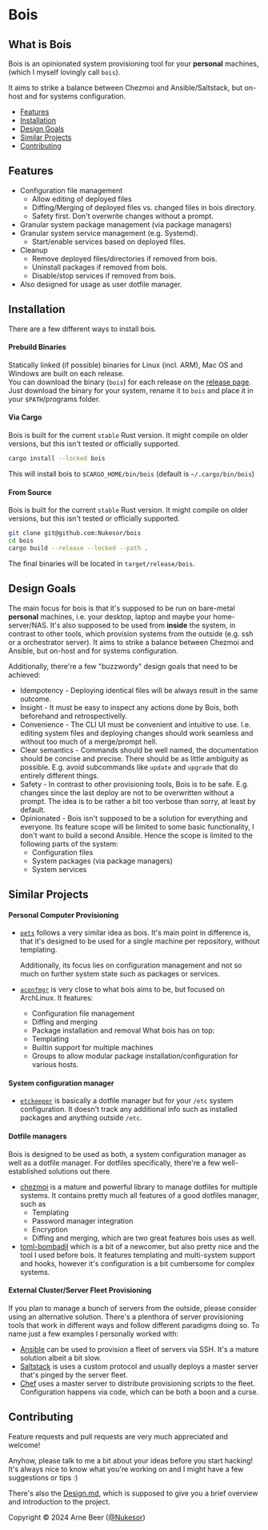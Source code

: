 # Bois

## What is Bois

Bois is an opinionated system provisioning tool for your **personal** machines, (which I myself lovingly call `bois`).

It aims to strike a balance between Chezmoi and Ansible/Saltstack, but on-host and for systems configuration.

- [Features](https://github.com/Nukesor/bois#features)
- [Installation](https://github.com/Nukesor/bois#installation)
- [Design Goals](https://github.com/Nukesor/bois#design-goals)
- [Similar Projects](https://github.com/Nukesor/bois#similar-projects)
- [Contributing](https://github.com/Nukesor/bois#contributing)

## Features

- Configuration file management
  - Allow editing of deployed files
  - Diffing/Merging of deployed files vs. changed files in bois directory.
  - Safety first. Don't overwrite changes without a prompt.
- Granular system package management (via package managers)
- Granular system service management (e.g. Systemd).
  - Start/enable services based on deployed files.
- Cleanup
  - Remove deployed files/directories if removed from bois.
  - Uninstall packages if removed from bois.
  - Disable/stop services if removed from bois.
- Also designed for usage as user dotfile manager.

## Installation

There are a few different ways to install bois.

#### Prebuild Binaries

Statically linked (if possible) binaries for Linux (incl. ARM), Mac OS and Windows are built on each release. \
You can download the binary (`bois`) for each release on the [release page](https://github.com/Nukesor/bois/releases). \
Just download the binary for your system, rename it to `bois` and place it in your `$PATH`/programs folder.

#### Via Cargo

Bois is built for the current `stable` Rust version.
It might compile on older versions, but this isn't tested or officially supported.

```bash
cargo install --locked bois
```

This will install bois to `$CARGO_HOME/bin/bois` (default is `~/.cargo/bin/bois`)

#### From Source

Bois is built for the current `stable` Rust version.
It might compile on older versions, but this isn't tested or officially supported.

```bash
git clone git@github.com:Nukesor/bois
cd bois
cargo build --release --locked --path .
```

The final binaries will be located in `target/release/bois`.

## Design Goals

The main focus for bois is that it's supposed to be run on bare-metal **personal** machines, i.e. your desktop, laptop and maybe your home-server/NAS.
It's also supposed to be used from **inside** the system, in contrast to other tools, which provision systems from the outside (e.g. ssh or a orchestrator server).
It aims to strike a balance between Chezmoi and Ansible, but on-host and for systems configuration.

Additionally, there're a few "buzzwordy" design goals that need to be achieved:

- Idempotency - Deploying identical files will be always result in the same outcome.
- Insight - It must be easy to inspect any actions done by Bois, both beforehand and retrospectivelly.
- Convenience - The CLI UI must be convenient and intuitive to use.
  I.e. editing system files and deploying changes should work seamless and without too much of a merge/prompt hell.
- Clear semantics - Commands should be well named, the documentation should be concise and precise.
  There should be as little ambiguity as possible. E.g. avoid subcommands like `update` and `upgrade` that do entirely different things.
- Safety - In contrast to other provisioning tools, Bois is to be safe.
  E.g. changes since the last deploy are not to be overwritten without a prompt.
  The idea is to be rather a bit too verbose than sorry, at least by default.
- Opinionated - Bois isn't supposed to be a solution for everything and everyone.
  Its feature scope will be limited to some basic functionality, I don't want to build a second Ansible.
  Hence the scope is limited to the following parts of the system:
  - Configuration files
  - System packages (via package managers)
  - System services

## Similar Projects

#### Personal Computer Provisioning

- [`pets`](https://github.com/ema/pets) follows a very similar idea as bois.
  It's main point in difference is, that it's designed to be used for a single machine per repository, without templating.

  Additionally, its focus lies on configuration management and not so much on further system state such as packages or services.
- [`aconfmgr`](https://github.com/CyberShadow/aconfmgr) is very close to what bois aims to be, but focused on ArchLinux.
  It features:
  - Configuration file management
  - Diffing and merging
  - Package installation and removal
  What bois has on top:
  - Templating
  - Builtin support for multiple machines
  - Groups to allow modular package installation/configuration for various hosts.

#### System configuration manager

- [`etckeeper`](https://etckeeper.branchable.com/) is basically a dotfile manager but for your `/etc` system configuration.
  It doesn't track any additional info such as installed packages and anything outside `/etc`.

#### Dotfile managers

Bois is designed to be used as both, a system configuration manager as well as a dotfile manager.
For dotfiles specifically, there're a few well-established solutions out there.

- [chezmoi](https://chezmoi.io/) is a mature and powerful library to manage dotfiles for multiple systems.
  It contains pretty much all features of a good dotfiles manager, such as
  - Templating
  - Password manager integration
  - Encryption
  - Diffing and merging, which are two great features bois uses as well.
- [toml-bombadil](https://oknozor.github.io/toml-bombadil/) which is a bit of a newcomer, but also pretty nice and the tool I used before bois.
  It features templating and multi-system support and hooks, however it's configuration is a bit cumbersome for complex systems.

#### External Cluster/Server Fleet Provisioning

If you plan to manage a bunch of servers from the outside, please consider using an alternative solution.
There's a plenthora of server provisioning tools that work in different ways and follow different paradigms doing so.
To name just a few examples I personally worked with:

- [Ansible](https://www.ansible.com/) can be used to provision a fleet of servers via SSH. It's a mature solution albeit a bit slow.
- [Saltstack](https://saltproject.io/) is uses a custom protocol and usually deploys a master server that's pinged by the server fleet.
- [Chef](https://www.chef.io/) uses a master server to distribute provisioning scripts to the fleet. Configuration happens via code, which can be both a boon and a curse.

## Contributing

Feature requests and pull requests are very much appreciated and welcome!

Anyhow, please talk to me a bit about your ideas before you start hacking!
It's always nice to know what you're working on and I might have a few suggestions or tips :)

There's also the [Design.md](https://github.com/Nukesor/bois/blob/main/docs/Design.md), which is supposed to give you a brief overview and introduction to the project.

Copyright &copy; 2024 Arne Beer ([@Nukesor](https://github.com/Nukesor))
